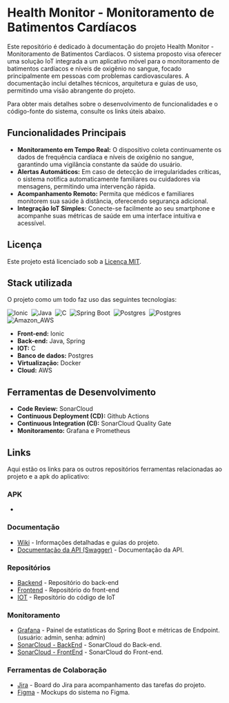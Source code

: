# Health Monitor - Monitoramento de Batimentos Cardíacos
Este repositório é dedicado à documentação do projeto Health Monitor - Monitoramento de Batimentos Cardíacos. O sistema proposto visa oferecer uma solução IoT integrada a um aplicativo móvel para o monitoramento de batimentos cardíacos e níveis de oxigênio no sangue, focado principalmente em pessoas com problemas cardiovasculares. A documentação inclui detalhes técnicos, arquitetura e guias de uso, permitindo uma visão abrangente do projeto.

Para obter mais detalhes sobre o desenvolvimento de funcionalidades e o código-fonte do sistema, consulte os links úteis abaixo.

## Funcionalidades Principais
* **Monitoramento em Tempo Real:** O dispositivo coleta continuamente os dados de frequência cardíaca e níveis de oxigênio no sangue, garantindo uma vigilância constante da saúde do usuário.
* **Alertas Automáticos:** Em caso de detecção de irregularidades críticas, o sistema notifica automaticamente familiares ou cuidadores via mensagens, permitindo uma intervenção rápida.
* **Acompanhamento Remoto:** Permita que médicos e familiares monitorem sua saúde à distância, oferecendo segurança adicional.
* **Integração IoT Simples:** Conecte-se facilmente ao seu smartphone e acompanhe suas métricas de saúde em uma interface intuitiva e acessível.

## Licença
Este projeto está licenciado sob a [Licença MIT](LICENSE).

## Stack utilizada
O projeto como um todo faz uso das seguintes tecnologias:

![Ionic](https://img.shields.io/badge/Ionic-3880FF?style=for-the-badge&logo=ionic&logoColor=white)&nbsp;
![Java](https://img.shields.io/badge/Java-ED8B00?style=for-the-badge&logo=java&logoColor=white)&nbsp;
![C](https://img.shields.io/badge/C-00599C?style=for-the-badge&logo=c&logoColor=white)&nbsp;
![Spring Boot](https://img.shields.io/badge/Spring-6DB33F?style=for-the-badge&logo=spring&logoColor=white)&nbsp;
![Postgres](https://img.shields.io/badge/PostgreSQL-316192?style=for-the-badge&logo=postgresql&logoColor=white)&nbsp;
![Postgres](https://img.shields.io/badge/docker-%230db7ed.svg?style=for-the-badge&logo=docker&logoColor=white)&nbsp;
![Amazon_AWS](https://img.shields.io/badge/Amazon_AWS-232F3E?style=for-the-badge&logo=amazon-aws&logoColor=white)&nbsp;

* **Front-end:** Ionic
* **Back-end:** Java, Spring
* **IOT:** C
* **Banco de dados:** Postgres
* **Virtualização:** Docker
* **Cloud:** AWS

## Ferramentas de Desenvolvimento
- **Code Review:** SonarCloud
- **Continuous Deployment (CD):** Github Actions
- **Continuous Integration (CI):** SonarCloud Quality Gate
- **Monitoramento:** Grafana e Prometheus

## Links
Aqui estão os links para os outros repositórios ferramentas relacionadas ao projeto e a apk do aplicativo:

### APK
- 

### Documentação

- [Wiki](https://github.com/Gabriel7fs/health-monitor/wiki) - Informações detalhadas e guias do projeto.
- [Documentação da API (Swagger)](http://3.145.228.49/api/swagger-ui/index.html) - Documentação da API.

### Repositórios

- [Backend](https://github.com/Gabriel7fs/back-health-monitor) - Repositório do back-end
- [Frontend](https://github.com/Gabriel7fs/frontend-health-monitor) - Repositório do front-end
- [IOT](https://github.com/Gabriel7fs/health-monitor-iot) - Repositório do código de IoT

### Monitoramento

- [Grafana](http://3.147.185.56:3000/d/OS7-NUiGz/spring-boot-statistics-and-endpoint-metrics?orgId=1&refresh=5s) - Painel de estatísticas do Spring Boot e métricas de Endpoint. (usuário: admin, senha: admin)
- [SonarCloud - BackEnd](https://sonarcloud.io/summary/new_code?id=Gabriel7fs_back-health-monitor) - SonarCloud do Back-end.
- [SonarCloud - FrontEnd](https://sonarcloud.io/project/overview?id=Gabriel7fs_frontend-health-monitor) - SonarCloud do Front-end.

### Ferramentas de Colaboração

- [Jira](https://wordswap.atlassian.net/jira/software/projects/SCRUM/boards/1) - Board do Jira para acompanhamento das tarefas do projeto.
- [Figma](https://www.figma.com/proto/SRugCUC42ZkaDxU8i3bWDz/Health-Monitor?node-id=0-1&t=SfVAw0eg87TpCmve-1) - Mockups do sistema no Figma.
